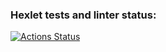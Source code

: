 ### Hexlet tests and linter status:
[![Actions Status](https://github.com/Volradmir/python-project-lvl1/workflows/hexlet-check/badge.svg)](https://github.com/Volradmir/python-project-lvl1/actions)